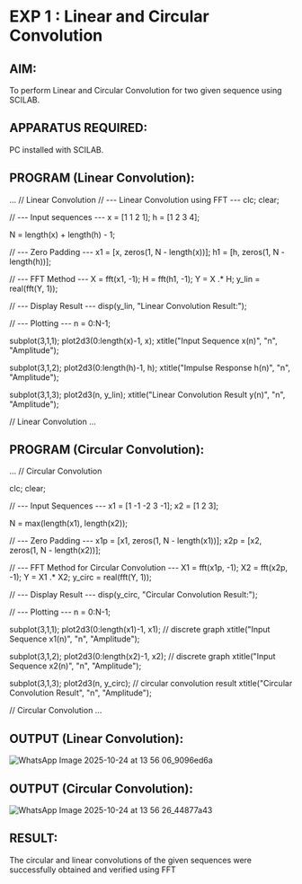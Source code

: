 # EXP 1 : Linear and Circular Convolution

## AIM: 

 To perform Linear and Circular Convolution for two given sequence using SCILAB. 

## APPARATUS REQUIRED: 
PC installed with SCILAB. 

## PROGRAM (Linear Convolution): 
... 
// Linear Convolution
// --- Linear Convolution using FFT ---
clc;
clear;

// --- Input sequences ---
x = [1 1 2 1];
h = [1 2 3 4];

N = length(x) + length(h) - 1;

// --- Zero Padding ---
x1 = [x, zeros(1, N - length(x))];
h1 = [h, zeros(1, N - length(h))];

// --- FFT Method ---
X = fft(x1, -1);
H = fft(h1, -1);
Y = X .* H;
y_lin = real(fft(Y, 1));

// --- Display Result ---
disp(y_lin, "Linear Convolution Result:");

// --- Plotting ---
n = 0:N-1;

subplot(3,1,1);
plot2d3(0:length(x)-1, x);
xtitle("Input Sequence x(n)", "n", "Amplitude");

subplot(3,1,2);
plot2d3(0:length(h)-1, h);
xtitle("Impulse Response h(n)", "n", "Amplitude");

subplot(3,1,3);
plot2d3(n, y_lin);
xtitle("Linear Convolution Result y(n)", "n", "Amplitude");

// Linear Convolution
...

## PROGRAM (Circular Convolution): 
...
// Circular Convolution

clc;
clear;

// --- Input Sequences ---
x1 = [1 -1 -2 3 -1];
x2 = [1 2 3];

N = max(length(x1), length(x2));

// --- Zero Padding ---
x1p = [x1, zeros(1, N - length(x1))];
x2p = [x2, zeros(1, N - length(x2))];

// --- FFT Method for Circular Convolution ---
X1 = fft(x1p, -1);
X2 = fft(x2p, -1);
Y  = X1 .* X2;
y_circ = real(fft(Y, 1));

// --- Display Result ---
disp(y_circ, "Circular Convolution Result:");

// --- Plotting ---
n = 0:N-1;

subplot(3,1,1);
plot2d3(0:length(x1)-1, x1);   // discrete graph
xtitle("Input Sequence x1(n)", "n", "Amplitude");

subplot(3,1,2);
plot2d3(0:length(x2)-1, x2);   // discrete graph
xtitle("Input Sequence x2(n)", "n", "Amplitude");

subplot(3,1,3);
plot2d3(n, y_circ);            // circular convolution result
xtitle("Circular Convolution Result", "n", "Amplitude");

// Circular Convolution
...

## OUTPUT (Linear Convolution): 
![WhatsApp Image 2025-10-24 at 13 56 06_9096ed6a](https://github.com/user-attachments/assets/d0abd2bc-9916-48ae-9493-3f21f53a3406)


## OUTPUT (Circular Convolution): 
![WhatsApp Image 2025-10-24 at 13 56 26_44877a43](https://github.com/user-attachments/assets/5eea9d5d-47f3-4f74-a579-7dc08af205b4)


## RESULT: 
The circular and linear convolutions of the given sequences were successfully obtained and verified using FFT
